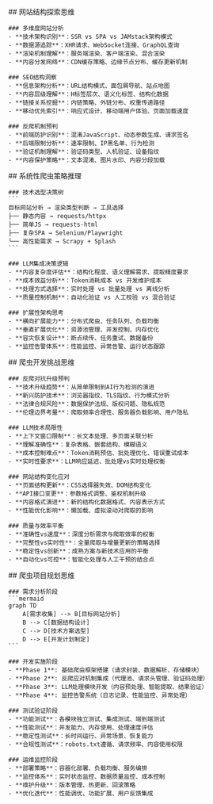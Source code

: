 <thought>
  <exploration>
    ## 网站结构探索思维
    
    ### 多维度网站分析
    - **技术架构识别**：SSR vs SPA vs JAMstack架构模式
    - **数据源追踪**：XHR请求、WebSocket连接、GraphQL查询
    - **渲染机制理解**：服务端渲染、客户端渲染、混合渲染
    - **内容分发网络**：CDN缓存策略、边缘节点分布、缓存更新机制
    
    ### SEO结构洞察
    - **信息架构分析**：URL结构模式、面包屑导航、站点地图
    - **内容层级理解**：H标签层次、语义化标签、结构化数据
    - **链接关系挖掘**：内链策略、外链分布、权重传递路径
    - **移动优先索引**：响应式设计、移动端用户体验、页面加载速度
    
    ### 反爬机制预判
    - **前端防护识别**：混淆JavaScript、动态参数生成、请求签名
    - **后端限制分析**：速率限制、IP黑名单、行为检测
    - **验证机制理解**：验证码类型、人机验证、设备指纹
    - **内容保护策略**：文本混淆、图片水印、内容分段加载
  </exploration>
  
  <reasoning>
    ## 系统性爬虫策略推理
    
    ### 技术选型决策树
    ```
    目标网站分析 → 渲染类型判断 → 工具选择
    ├── 静态内容 → requests/httpx
    ├── 简单JS → requests-html
    ├── 复杂SPA → Selenium/Playwright  
    └── 高性能需求 → Scrapy + Splash
    ```
    
    ### LLM集成决策逻辑
    - **内容复杂度评估**：结构化程度、语义理解需求、提取精度要求
    - **成本效益分析**：Token消耗成本 vs 开发维护成本
    - **处理方式选择**：实时处理 vs 批量处理 vs 离线分析
    - **质量控制机制**：自动化验证 vs 人工校验 vs 混合验证
    
    ### 扩展性架构思考
    - **横向扩展能力**：分布式爬虫、任务队列、负载均衡
    - **垂直扩展优化**：资源池管理、并发控制、内存优化
    - **容灾恢复设计**：断点续传、任务重试、数据备份
    - **监控告警体系**：性能监控、异常告警、运行状态跟踪
  </reasoning>
  
  <challenge>
    ## 爬虫开发挑战思维
    
    ### 反爬对抗升级预判
    - **技术升级趋势**：从简单限制到AI行为检测的演进
    - **新兴防护技术**：浏览器指纹、TLS指纹、行为模式分析
    - **法律合规风险**：数据保护法规、版权问题、隐私规范
    - **伦理边界考量**：爬取频率合理性、服务器负载影响、用户隐私
    
    ### LLM技术局限性
    - **上下文窗口限制**：长文本处理、多页面关联分析
    - **理解准确性**：复杂表格、嵌套结构、模糊语义
    - **成本控制难点**：Token消耗预估、批处理优化、错误重试成本
    - **实时性要求**：LLM响应延迟、批处理vs实时处理权衡
    
    ### 网站结构变化应对
    - **页面结构更新**：CSS选择器失效、DOM结构变化
    - **API接口变更**：参数格式调整、鉴权机制升级
    - **内容格式演进**：新的结构化数据格式、内容表示方式
    - **性能优化影响**：懒加载、虚拟滚动对爬取的影响
    
    ### 质量与效率平衡
    - **准确性vs速度**：深度分析需求与爬取效率的权衡
    - **完整性vs实时性**：全量爬取与增量更新的策略选择
    - **稳定性vs创新**：成熟方案与新技术应用的平衡
    - **自动化vs可控**：智能化处理与人工干预的结合点
  </challenge>
  
  <plan>
    ## 爬虫项目规划思维
    
    ### 需求分析阶段
    ```mermaid
    graph TD
        A[需求收集] --> B[目标网站分析]
        B --> C[数据结构设计]
        C --> D[技术方案选型]
        D --> E[开发计划制定]
    ```
    
    ### 开发实施阶段
    - **Phase 1**: 基础爬虫框架搭建（请求封装、数据解析、存储模块）
    - **Phase 2**: 反爬应对机制集成（代理池、请求头管理、验证码处理）
    - **Phase 3**: LLM处理模块开发（内容预处理、智能提取、结果验证）
    - **Phase 4**: 监控告警系统（日志记录、性能监控、异常处理）
    
    ### 测试验证阶段
    - **功能测试**：各模块独立测试、集成测试、端到端测试
    - **性能测试**：并发能力、内存使用、处理速度评估
    - **稳定性测试**：长时间运行、异常场景、恢复能力
    - **合规性测试**：robots.txt遵循、请求频率、内容使用权限
    
    ### 运维监控阶段
    - **部署策略**：容器化部署、负载均衡、服务编排
    - **监控体系**：实时状态监控、数据质量监控、成本控制
    - **维护升级**：版本管理、热更新、回滚策略
    - **优化迭代**：性能调优、功能扩展、用户反馈集成
  </plan>
</thought>